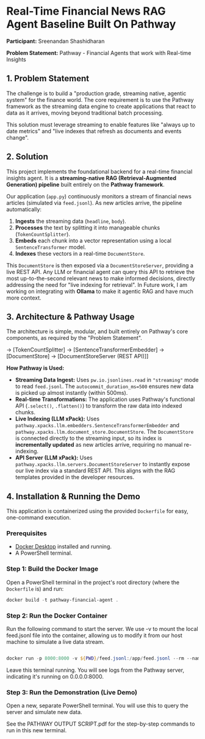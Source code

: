 
# Real-Time Financial News RAG Agent Baseline Built On Pathway

**Participant:** Sreenandan Shashidharan

**Problem Statement:** Pathway - Financial Agents that work with Real-time Insights 

## 1. Problem Statement

The challenge is to build a "production grade, streaming native, agentic system"  for the finance world. The core requirement is to use the Pathway framework as the streaming data engine to create applications that react to data as it arrives, moving beyond traditional batch processing.

This solution must leverage streaming to enable features like "always up to date metrics" and "live indexes that refresh as documents and events change".

## 2. Solution

This project implements the foundational backend for a real-time financial insights agent. It is a **streaming-native RAG (Retrieval-Augmented Generation) pipeline** built entirely on the **Pathway framework**.

Our application (`app.py`) continuously monitors a stream of financial news articles (simulated via `feed.jsonl`). As new articles arrive, the pipeline automatically:
1.  **Ingests** the streaming data (`headline`, `body`).
2.  **Processes** the text by splitting it into manageable chunks (`TokenCountSplitter`).
3.  **Embeds** each chunk into a vector representation using a local `SentenceTransformer` model.
4.  **Indexes** these vectors in a real-time `DocumentStore`.

This `DocumentStore` is then exposed via a `DocumentStoreServer`, providing a live REST API. Any LLM or financial agent can query this API to retrieve the most up-to-the-second relevant news to make informed decisions, directly addressing the need for "live indexing for retrieval".
In Future work, I am working on integrating with **Ollama** to make it agentic RAG and have much more context. 

## 3. Architecture & Pathway Usage

The architecture is simple, modular, and built entirely on Pathway's core components, as required by the "Problem Statement".

 -> [TokenCountSplitter] -> [SentenceTransformerEmbedder] -> [DocumentStore] -> [DocumentStoreServer (REST API)]]

**How Pathway is Used:**

* **Streaming Data Ingest:** Uses `pw.io.jsonlines.read` in `"streaming"` mode to read `feed.jsonl`. The `autocommit_duration_ms=500` ensures new data is picked up almost instantly (within 500ms).
* **Real-time Transformations:** The application uses Pathway's functional API (`.select()`, `.flatten()`) to transform the raw data into indexed chunks.
* **Live Indexing (LLM xPack):** Uses `pathway.xpacks.llm.embedders.SentenceTransformerEmbedder` and `pathway.xpacks.llm.document_store.DocumentStore`. The `DocumentStore` is connected directly to the streaming input, so its index is **incrementally updated** as new articles arrive, requiring no manual re-indexing.
* **API Server (LLM xPack):** Uses `pathway.xpacks.llm.servers.DocumentStoreServer` to instantly expose our live index via a standard REST API. This aligns with the RAG templates provided in the developer resources.

## 4. Installation & Running the Demo

This application is containerized using the provided `Dockerfile` for easy, one-command execution.

### Prerequisites

* [Docker Desktop](https://www.docker.com/products/docker-desktop/) installed and running.
* A PowerShell terminal.

### Step 1: Build the Docker Image

Open a PowerShell terminal in the project's root directory (where the `Dockerfile` is) and run:

```powershell
docker build -t pathway-financial-agent .
```
### Step 2: Run the Docker Container
Run the following command to start the server. We use -v to mount the local feed.jsonl file into the container, allowing us to modify it from our host machine to simulate a live data stream.

```PowerShell

docker run -p 8000:8000 -v ${PWD}/feed.jsonl:/app/feed.jsonl --rm --name pathway-app pathway-financial-agent
```
Leave this terminal running. You will see logs from the Pathway server, indicating it's running on 0.0.0.0:8000.

### Step 3: Run the Demonstration (Live Demo)
Open a new, separate PowerShell terminal. You will use this to query the server and simulate new data.

See the PATHWAY OUTPUT SCRIPT.pdf for the step-by-step commands to run in this new terminal.
